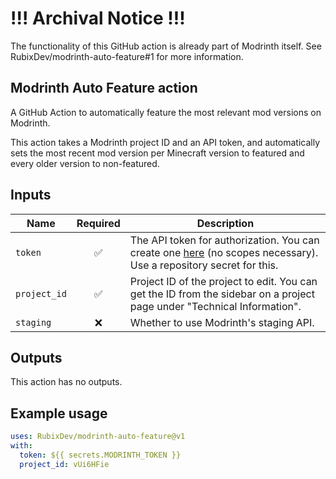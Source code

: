 # !!! Archival Notice !!!

The functionality of this GitHub action is already part of Modrinth itself. See RubixDev/modrinth-auto-feature#1 for more information.

## Modrinth Auto Feature action

A GitHub Action to automatically feature the most relevant mod versions on Modrinth.

This action takes a Modrinth project ID and an API token, and automatically sets the most recent mod version per Minecraft version to featured and every older version to non-featured.

## Inputs

| Name         | Required | Description                                                                                                                                                                                    |
|--------------|:--------:|------------------------------------------------------------------------------------------------------------------------------------------------------------------------------------------------|
| `token`      | ✅       | The API token for authorization. You can create one [here](https://github.com/settings/tokens/new?description=Modrinth%20API%20Token) (no scopes necessary). Use a repository secret for this. |
| `project_id` | ✅       | Project ID of the project to edit. You can get the ID from the sidebar on a project page under "Technical Information".                                                                        |
| `staging`    | ❌       | Whether to use Modrinth's staging API.                                                                                                                                                         |

## Outputs
This action has no outputs.

## Example usage
```yml
uses: RubixDev/modrinth-auto-feature@v1
with:
  token: ${{ secrets.MODRINTH_TOKEN }}
  project_id: vUi6HFie
```
